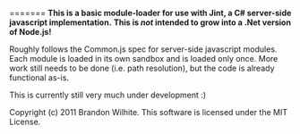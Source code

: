 =======
**This is a basic module-loader for use with Jint, a C# server-side javascript implementation.**
**This is *not* intended to grow into a .Net version of Node.js!**

Roughly follows the Common.js spec for server-side javascript modules.  Each module is loaded in its own
sandbox and is loaded only once.  More work still needs to be done (i.e. path resolution), but the code
is already functional as-is.

This is currently still very much under development :)

Copyright (c) 2011 Brandon Wilhite. This software is licensed under the MIT License.
